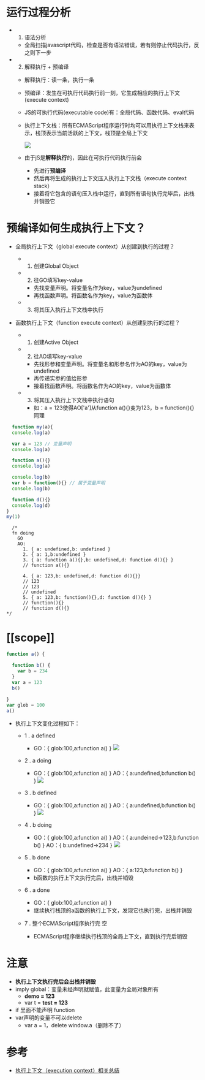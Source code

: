 # 运行过程分析
- 1. 语法分析
  - 全局扫描javascript代码，检查是否有语法错误，若有则停止代码执行，反之则下一步
- 2. 解释执行 + 预编译
  - 解释执行：读一条，执行一条
  - 预编译：发生在可执行代码执行前一刻，它生成相应的执行上下文(execute context)
  - JS的可执行代码(executable code)有：全局代码、函数代码、eval代码
  - 执行上下文栈：所有ECMAScript程序运行时均可以用执行上下文栈来表示，栈顶表示当前活跃的上下文，栈顶是全局上下文
  
  	![](https://p3-juejin.byteimg.com/tos-cn-i-k3u1fbpfcp/64db718e4b22458c8e41343ecf1e1859~tplv-k3u1fbpfcp-zoom-1.image) 
  
  - 由于jS是**解释执行**的，因此在可执行代码执行前会
    - 先进行**预编译**
    - 然后再将生成的执行上下文压入执行上下文栈（execute context stack）
    - 接着将它包含的语句压入栈中运行，直到所有语句执行完毕后，出栈并销毁它
    
# 预编译如何生成执行上下文？
- 全局执行上下文（global execute context）从创建到执行的过程？
    - 1. 创建Global Object
    - 2. 往GO填写key-value
      - 先找变量声明。将变量名作为key，value为undefined
      - 再找函数声明。将函数名作为key，value为函数体
    - 3. 将其压入执行上下文栈中执行

- 函数执行上下文（function execute context）从创建到执行的过程？
    - 1. 创建Active Object
    - 2. 往AO填写key-value
      - 先找形参和变量声明。将变量名和形参名作为AO的key，value为undefined
      - 再传递实参的值给形参
      - 接着找函数声明。将函数名作为AO的key，value为函数体
    - 3. 将其压入执行上下文栈中执行语句
      - 如：a = 123使得AO['a']从function a(){}变为123，b = function(){}同理
```javascript
  function my(a){
  console.log(a)

  var a = 123 // 变量声明
  console.log(a)

  function a(){}
  console.log(a)

  console.log(b)
  var b = function(){} // 属于变量声明
  console.log(b)

  function d(){}
  console.log(d)
}
my(1)
```
```
  /*
  fn doing 
    GO
    AO: 
      1. { a: undefined,b: undefined }
      2. { a: 1,b:undefined }
      3. { a: function a(){},b: undefined,d: function d(){} }
      // function a(){}

      4. { a: 123,b: undefined,d: function d(){}}
      // 123
      // 123
      // undefined
      5. { a: 123,b: function(){},d: function d(){} }
      // function(){}
      // function d(){}
*/
```
# [[scope]]
```javascript
function a() {

  function b() {
    var b = 234
  } 
  var a = 123
  b()
  
}
var glob = 100
a()
```
- 执行上下文变化过程如下：
  - 1 . a defined 
    - GO：{ glob:100,a:function a() }
![](https://p3-juejin.byteimg.com/tos-cn-i-k3u1fbpfcp/415813d232b64d039d082dd4c2471948~tplv-k3u1fbpfcp-zoom-1.image)
  - 2 . a doing   
      - GO：{ glob:100,a:function a() }  AO：{ a:undefined,b:function b() }
![](https://p3-juejin.byteimg.com/tos-cn-i-k3u1fbpfcp/b017e13fe76f4146bc84cae749b9fda7~tplv-k3u1fbpfcp-zoom-1.image)

  - 3 . b defined 
      - GO：{ glob:100,a:function a() }  AO：{ a:undefined,b:function b() }
![](https://p3-juejin.byteimg.com/tos-cn-i-k3u1fbpfcp/4ee416e50f3d4fb195030d1aff5f502c~tplv-k3u1fbpfcp-zoom-1.image)


  - 4 . b doing  
      - GO：{ glob:100,a:function a() }  AO：{ a:undeined->123,b:function b() }
        AO：{ b:undefined->234 } 
![](https://p3-juejin.byteimg.com/tos-cn-i-k3u1fbpfcp/b0543b0dfa444b7d8cc16ec107501423~tplv-k3u1fbpfcp-zoom-1.image)

  - 5 . b done 
      - GO：{ glob:100,a:function a() }  AO：{ a:123,b:function b() }
      - b函数的执行上下文执行完后，出栈并销毁
  - 6 . a done 
      - GO：{ glob:100,a:function a() }
      - 继续执行栈顶的a函数的执行上下文，发现它也执行完，出栈并销毁
  - 7 . 整个ECMAScript程序执行完
        空
      - ECMAScript程序继续执行栈顶的全局上下文，直到执行完后销毁

# 注意		
- **执行上下文执行完后会出栈并销毁**
- imply global：变量未经声明就赋值，此变量为全局对象所有
  - **demo = 123**
  - var t = **test = 123**
- if 里面不能声明 function
- var声明的变量不可以delete
  - var a = 1，delete window.a（删除不了）

# 参考
- [执行上下文（execution context）相关总结](https://www.jianshu.com/p/a0e8182a8895)
